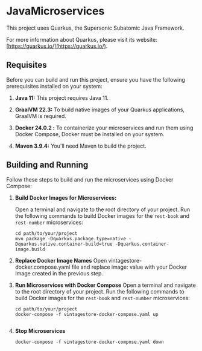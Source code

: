 # JavaMicroservices

This project uses Quarkus, the Supersonic Subatomic Java Framework.

For more information about Quarkus, please visit its website: [https://quarkus.io/](https://quarkus.io/).

## Requisites

Before you can build and run this project, ensure you have the following prerequisites installed on your system:

1. **Java 11:** This project requires Java 11.

2. **GraalVM 22.3:** To build native images of your Quarkus applications, GraalVM is required.

3. **Docker 24.0.2 :** To containerize your microservices and run them using Docker Compose, Docker must be installed on your system.

4. **Maven 3.9.4:** You'll need Maven to build the project.
## Building and Running

Follow these steps to build and run the microservices using Docker Compose:

1. **Build Docker Images for Microservices:**

   Open a terminal and navigate to the root directory of your project. Run the following commands to build Docker images for the `rest-book` and `rest-number` microservices:

   ```shell
   cd path/to/your/project
   mvn package -Dquarkus.package.type=native -Dquarkus.native.container-build=true -Dquarkus.container-image.build

2. **Replace Docker Image Names**
   Open vintagestore-docker.compose.yaml file and replace image: value with your Docker Image created in the previous step.

2. **Run Microservices with Docker Compose**
   Open a terminal and navigate to the root directory of your project. Run the following commands to build Docker images for the `rest-book` and `rest-number` microservices:

   ```shell
   cd path/to/your/project
   docker-compose -f vintagestore-docker-compose.yaml up
 
3. **Stop Microservices**
      ```shell
      docker-compose -f vintagestore-docker-compose.yaml down
